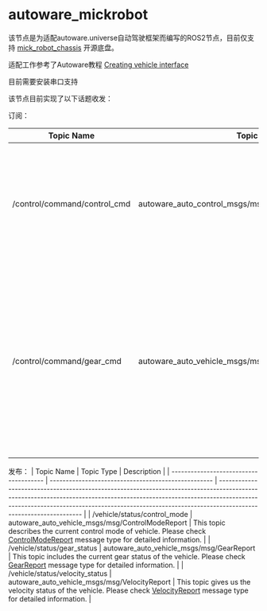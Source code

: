 # autoware_mickrobot
该节点是为适配autoware.universe自动驾驶框架而编写的ROS2节点，目前仅支持 [mick_robot_chassis](https://github.com/RuPingCen/mick_robot_chassis) 开源底盘。

适配工作参考了Autoware教程 [Creating vehicle interface](https://autowarefoundation.github.io/autoware-documentation/main/how-to-guides/integrating-autoware/creating-vehicle-interface-package/creating-vehicle-interface/)

目前需要安装串口支持

该节点目前实现了以下话题收发：

订阅：

| Topic Name                           | Topic Type                                             | Description                                                                                                                                                                                                                                                                                                                                                                                                                                                                                                                     |
| ------------------------------------ | ------------------------------------------------------ | ------------------------------------------------------------------------------------------------------------------------------------------------------------------------------------------------------------------------------------------------------------------------------------------------------------------------------------------------------------------------------------------------------------------------------------------------------------------------------------------------------------------------------- |
| /control/command/control_cmd         | autoware_auto_control_msgs/msg/AckermannControlCommand | This topic includes main topics for controlling our vehicle like a steering tire angle, speed, acceleration, etc.                                                                                                                                                                                                                                                                                                                                                                                                               |
| /control/command/gear_cmd            | autoware_auto_vehicle_msgs/msg/GearCommand             | This topic includes gear command for autonomous driving, please check message values to make sense of gears values. Please check [the message definition](https://github.com/tier4/autoware_auto_msgs/blob/tier4/main/autoware_auto_vehicle_msgs/msg/GearCommand.idl) of this type.                                                                                                                                                                                                                                             |
 
 发布：
 | Topic Name                             | Topic Type                                          | Description                                                                                                                                                                                                                                                                   |
| -------------------------------------- | --------------------------------------------------- | ----------------------------------------------------------------------------------------------------------------------------------------------------------------------------------------------------------------------------------------------------------------------------- |
| /vehicle/status/control_mode           | autoware_auto_vehicle_msgs/msg/ControlModeReport    | This topic describes the current control mode of vehicle. Please check [ControlModeReport](https://github.com/tier4/autoware_auto_msgs/blob/tier4/main/autoware_auto_vehicle_msgs/msg/ControlModeReport.idl) message type for detailed information.                           |
| /vehicle/status/gear_status            | autoware_auto_vehicle_msgs/msg/GearReport           | This topic includes the current gear status of the vehicle. Please check [GearReport](https://github.com/tier4/autoware_auto_msgs/blob/tier4/main/autoware_auto_vehicle_msgs/msg/GearReport.idl) message type for detailed information.                                       |
| /vehicle/status/velocity_status        | autoware_auto_vehicle_msgs/msg/VelocityReport       | This topic gives us the velocity status of the vehicle. Please check [VelocityReport](https://github.com/tier4/autoware_auto_msgs/blob/tier4/main/autoware_auto_vehicle_msgs/msg/VelocityReport.idl) message type for detailed information.                                   |
